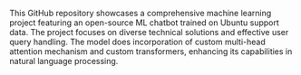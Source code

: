 This GitHub repository showcases a comprehensive machine learning project featuring an open-source ML chatbot trained on Ubuntu support data. The project focuses on diverse technical solutions and effective user query handling. The model does incorporation of custom multi-head attention mechanism and custom transformers, enhancing its capabilities in natural language processing.